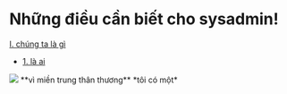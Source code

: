 # Những điều cần biết cho sysadmin!
[I. chúng ta là gì](#chungtalagi)
- [1. là ai](#laai)
<img src="https://i.imgur.com/MLIjc1t.png">
**vì miền trung thân thương**
*tôi có một*